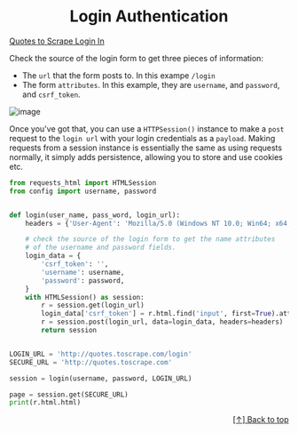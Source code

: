 <div id="top"  align="center">

# Login Authentication

</div>



[Quotes to Scrape Login In](http://quotes.toscrape.com/login)

Check the source of the login form to get three pieces of information:

- The `url` that the form posts to. In this exampe `/login`
- The form `attributes`. In this example, they are `username`, and `password`, and `csrf_token`.


![image](https://user-images.githubusercontent.com/72005563/194976938-21fbb668-0d09-46d4-be31-c5f66aa057e4.png)


Once you've got that, you can use a `HTTPSession()` instance to make a `post` request to the `login url` with your 
login credentials as a `payload`. Making requests from a session instance is essentially the same as using requests normally,
it simply adds persistence, allowing you to store and use cookies etc.


```python
from requests_html import HTMLSession
from config import username, password


def login(user_name, pass_word, login_url):
    headers = {'User-Agent': 'Mozilla/5.0 (Windows NT 10.0; Win64; x64; rv:105.0) Gecko/20100101 Firefox/105.0'}

    # check the source of the login form to get the name attributes
    # of the username and password fields.
    login_data = {
        'csrf_token': '',
        'username': username,
        'password': password,
    }
    with HTMLSession() as session:
        r = session.get(login_url)
        login_data['csrf_token'] = r.html.find('input', first=True).attrs['value']
        r = session.post(login_url, data=login_data, headers=headers)
        return session


LOGIN_URL = 'http://quotes.toscrape.com/login'
SECURE_URL = 'http://quotes.toscrape.com'

session = login(username, password, LOGIN_URL)

page = session.get(SECURE_URL)
print(r.html.html)
```



<div align="right">

[[↑] Back to top](#top)

</div> 

